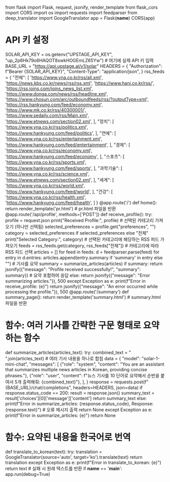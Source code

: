 from flask import Flask, request, jsonify, render_template
from flask_cors import CORS
import os
import requests
import feedparser
from deep_translator import GoogleTranslator
app = Flask(__name__)
CORS(app)
# API 키 설정
SOLAR_API_KEY = os.getenv("UPSTAGE_API_KEY", "up_2p6Hk79o6HAQOT8xwkHOGEmLZ65Yw")  # 여기에 실제 API 키 입력
BASE_URL = "https://api.upstage.ai/v1/solar"
HEADERS = {
    "Authorization": f"Bearer {SOLAR_API_KEY}",
    "Content-Type": "application/json",
}
rss_feeds = {
    "전체": [
        'https://www.yna.co.kr/rss/all.xml',
        'https://news.kbs.co.kr/news/rss/rss.xml',
        'https://www.hani.co.kr/rss/',
        'https://rss.joins.com/joins_news_list.xml',
        'https://www.donga.com/news/rss/headline.xml',
        'https://www.chosun.com/arc/outboundfeeds/rss/?outputType=xml',
        'https://rss.hankyung.com/feed/economy.xml',
        'https://www.mk.co.kr/rss/40300001/',
        'https://www.sedaily.com/rss/Main.xml',
        'https://www.etnews.com/section02.xml',
    ],
    "정치": [
        'https://www.yna.co.kr/rss/politics.xml',
        'https://www.hankyung.com/feed/politics',
    ],
    "연예": [
        'https://www.yna.co.kr/rss/entertainment.xml',
        'https://www.hankyung.com/feed/entertainment',
    ],
    "경제": [
        'https://www.yna.co.kr/rss/economy.xml',
        'https://www.hankyung.com/feed/economy',
    ],
    "스포츠": [
        'https://www.yna.co.kr/rss/sports.xml',
        'https://www.hankyung.com/feed/sports',
    ],
    "과학기술": [
        'https://www.yna.co.kr/rss/science.xml',
        'https://www.etnews.com/section02.xml',
    ],
    "세계": [
        'https://www.yna.co.kr/rss/world.xml',
        'https://www.hankyung.com/feed/world',
    ],
    "건강": [
        'https://www.yna.co.kr/rss/health.xml',
        'https://www.hankyung.com/feed/health',
    ]
}
@app.route('/')
def home():
    return render_template('pr.html')  # pr.html 파일을 반환
@app.route('/api/profile', methods=['POST'])
def receive_profile():
    try:
        profile = request.json
        print("Received Profile:", profile)
        # 선택된 카테고리 가져오기 (하나만 선택됨)
        selected_preferences = profile.get("preferences", "")
        category = selected_preferences if selected_preferences else "전체"
        print("Selected Category:", category)
        # 선택된 카테고리에 해당하는 RSS 피드 가져오기
        feeds = rss_feeds.get(category, rss_feeds["전체"])  # 카테고리에 따라 RSS 피드 선택
        articles = []
        for feed in feeds:
            d = feedparser.parse(feed)
            for entry in d.entries:
                articles.append(entry.summary if 'summary' in entry else "")
        # 기사를 요약
        summary = summarize_articles(articles)
        if summary:
            return jsonify({"message": "Profile received successfully!", "summary": summary})  # 요약 포함하여 응답
        else:
            return jsonify({"message": "Error summarizing articles."}), 500
    except Exception as e:
        print(f"Error in receive_profile: {e}")
        return jsonify({"message": "An error occurred while processing the profile."}), 500
@app.route('/summary')
def summary_page():
    return render_template('summary.html')  # summary.html 파일을 반환
# 함수: 여러 기사를 간략한 구문 형태로 요약하는 함수
def summarize_articles(articles_text):
    try:
        combined_text = " ".join(articles_text)  # 여러 기사 내용을 하나로 합침
        data = {
            "model": "solar-1-mini-chat",
            "messages": [
                {"role": "system", "content": "You are an assistant that summarizes multiple news articles in Korean, providing concise phrases."},
                {"role": "user", "content": f"뉴스 기사를 10 단어로 요약해서 순번을 붙여서 5개 출력해줘: {combined_text}"},
            ],
        }
        response = requests.post(f"{BASE_URL}/chat/completions", headers=HEADERS, json=data)
        if response.status_code == 200:
            result = response.json()
            summary_text = result['choices'][0]['message']['content']
            return summary_text
        else:
            print(f"Error in summarize_articles: {response.status_code}, Response: {response.text}")  # 오류 메시지 출력
            return None
    except Exception as e:
        print(f"Error in summarize_articles: {e}")
        return None
# 함수: 요약된 내용을 한국어로 번역
def translate_to_korean(text):
    try:
        translation = GoogleTranslator(source='auto', target='ko').translate(text)
        return translation
    except Exception as e:
        print(f"Error in translate_to_korean: {e}")
        return text  # 실패 시 원래 텍스트를 반환
if __name__ == '__main__':
    app.run(debug=True)
